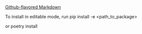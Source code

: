 [Github-flavored Markdown](https://guides.github.com/features/mastering-markdown/)

To install in editable mode, run
	pip install -e <path_to_package>

or
	poetry install
